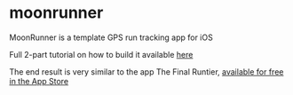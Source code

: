 moonrunner
==========

MoonRunner is a template GPS run tracking app for iOS

Full 2-part tutorial on how to build it available [here](http://www.raywenderlich.com/73984/make-app-like-runkeeper-part-1)

The end result is very similar to the app The Final Runtier, [available for free in the App Store](https://itunes.apple.com/us/app/the-final-runtier/id729678905)
